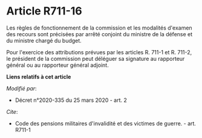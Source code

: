 # Article R711-16

Les règles de fonctionnement de la commission et les modalités d'examen des recours sont précisées par arrêté conjoint du
ministre de la défense et du ministre chargé du budget. 

Pour l'exercice des attributions prévues par les articles R. 711-1 et R. 711-2, le président de la commission peut déléguer
sa signature au rapporteur général ou au rapporteur général adjoint.

**Liens relatifs à cet article**

_Modifié par_:

  - Décret n°2020-335 du 25 mars 2020 - art. 2

_Cite_:

  - Code des pensions militaires d'invalidité et des victimes de guerre. - art. R711-1
